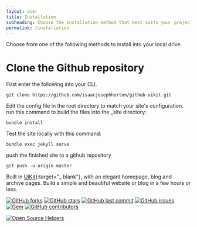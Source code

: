```yaml
---
layout: over
title: Installation
subheading: Choose the installation method that best suits your project.
permalink: /installation
---
```


Choose from one of the following methods to install into your local drive.
# Clone the Github repository
First enter the following into your CLI.
```
git clone https://github.com/isaacjosephhorton/github-uikit.git
```
Edit the config file in the root directory to match your site's configuration.
run this command to build the files into the \_site directory:
```
bundle install
```
Test the site locally with this command:
```
bundle exec jekyll serve
```
push the finished site to a github repository
```
git push -u origin master
```


Built in [UiKit](https://getuikit.com/){:target="_ blank"}, with an elegant homepage, blog and archive pages. Build a simple and beautiful website or blog in a few hours or less.

[![GitHub forks](https://img.shields.io/github/forks/isaacjosephhorton/github-uikit.svg?style=for-the-badge&label=Fork)](https://github.com/jpasholk/jekyll-uikit/fork/)
[![GitHub stars](https://img.shields.io/github/stars/isaacjosephhorton/github-uikit.svg?style=for-the-badge&label=Stars)](https://github.com/jpasholk/jekyll-uikit/stargazers)
[![GitHub last commit](https://img.shields.io/github/last-commit/isaacjosephhorton/github-uikit.svg?style=for-the-badge)](https://github.com/isaacjosephhorton/github-uikit/commits/master)
[![GitHub issues](https://img.shields.io/github/issues-raw/isaacjosephhorton/github-uikit.svg?style=for-the-badge)](https://github.com/isaacjosephhorton/github-uikit/issues?q=is%3Aissue+is%3Aopen+sort%3Aupdated-desc)
[![Gem](https://img.shields.io/gem/dt/jekyll-uikit.svg?style=for-the-badge)](https://rubygems.org/gems/jekyll-uikit)
[![GitHub contributors](https://img.shields.io/github/contributors/isaacjosephhorton/github-uikit.svg?style=for-the-badge)](https://github.com/isaacjosephhorton/github-uikit/graphs/contributors)


[![Open Source Helpers](https://www.codetriage.com/isaacjosephhorton/github-uikit/badges/users.svg)](https://www.codetriage.com/isaacjosephhorton/github-uikit)
